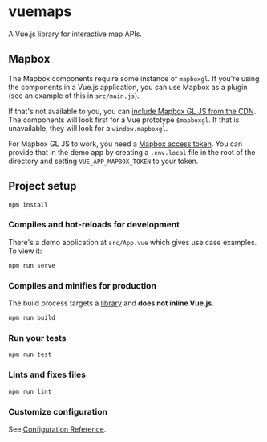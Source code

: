 # vuemaps

A Vue.js library for interactive map APIs.

## Mapbox

The Mapbox components require some instance of `mapboxgl`. If you're using the components in a Vue.js application, you can use Mapbox as a plugin (see an example of this in `src/main.js`).

If that's not available to you, you can [include Mapbox GL JS from the CDN](https://docs.mapbox.com/mapbox-gl-js/api/). The components will look first for a Vue prototype `$mapboxgl`. If that is unavailable, they will look for a `window.mapboxgl`.

For Mapbox GL JS to work, you need a [Mapbox access token](https://docs.mapbox.com/help/how-mapbox-works/access-tokens/). You can provide that in the demo app by creating a `.env.local` file in the root of the directory and setting `VUE_APP_MAPBOX_TOKEN` to your token.

## Project setup

```
npm install
```

### Compiles and hot-reloads for development

There's a demo application at `src/App.vue` which gives use case examples. To view it:

```
npm run serve
```

### Compiles and minifies for production

The build process targets a [library](https://cli.vuejs.org/guide/build-targets.html#library) and **does not inline Vue.js**.

```
npm run build
```

### Run your tests

```
npm run test
```

### Lints and fixes files

```
npm run lint
```

### Customize configuration

See [Configuration Reference](https://cli.vuejs.org/config/).
